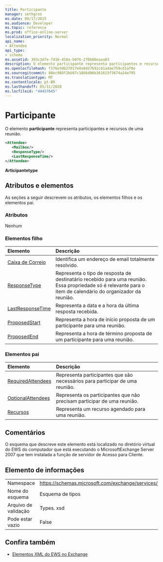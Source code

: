 ```yaml
---
title: Participante
manager: sethgros
ms.date: 09/17/2015
ms.audience: Developer
ms.topic: reference
ms.prod: office-online-server
localization_priority: Normal
api_name:
- Attendee
api_type:
- schema
ms.assetid: 393c3d7e-7416-458a-b976-270b88eaaa03
description: O elemento participante representa participantes e recursos de uma reunião.
ms.openlocfilehash: f376e59b27017e0a9d27692cb1a4ae759cd1af0e
ms.sourcegitcommit: 88ec988f2bb67c1866d06b361615f3674a24e795
ms.translationtype: MT
ms.contentlocale: pt-BR
ms.lasthandoff: 05/31/2020
ms.locfileid: "44457645"
---
```

# <a name="attendee"></a>Participante

O elemento **participante** representa participantes e recursos de uma reunião. 
  
```xml
<Attendee>
   <Mailbox/>
   <ResponseType/>
   <LastResponseTime/>
</Attendee>
```

 **Articipantetype**
## <a name="attributes-and-elements"></a>Atributos e elementos

As seções a seguir descrevem os atributos, os elementos filhos e os elementos pai.
  
### <a name="attributes"></a>Atributos

Nenhum
  
### <a name="child-elements"></a>Elementos filho

|**Elemento**|**Descrição**|
|:-----|:-----|
|[Caixa de Correio](mailbox.md) <br/> |Identifica um endereço de email totalmente resolvido.  <br/> |
|[ResponseType](responsetype.md) <br/> |Representa o tipo de resposta de destinatário recebido para uma reunião. Essa propriedade só é relevante para o item de calendário do organizador da reunião.  <br/> |
|[LastResponseTime](lastresponsetime.md) <br/> |Representa a data e a hora da última resposta recebida.  <br/> |
|[ProposedStart](proposedstart-attendeetype.md) <br/> |Representa a hora de início proposta de um participante para uma reunião. <br/> |
|[ProposedEnd](proposedend-attendeetype.md) <br/> |Representa a hora de término proposta de um participante para uma reunião. <br/> |
   
### <a name="parent-elements"></a>Elementos pai

|**Elemento**|**Descrição**|
|:-----|:-----|
|[RequiredAttendees](requiredattendees.md) <br/> |Representa participantes que são necessários para participar de uma reunião.  <br/> |
|[OptionalAttendees](optionalattendees.md) <br/> |Representa os participantes que não precisam participar de uma reunião.  <br/> |
|[Recursos](resources.md) <br/> |Representa um recurso agendado para uma reunião.  <br/> |
   
## <a name="remarks"></a>Comentários

O esquema que descreve este elemento está localizado no diretório virtual do EWS do computador que está executando o MicrosoftExchange Server 2007 que tem instalada a função de servidor de Acesso para Cliente.
  
## <a name="element-information"></a>Elemento de informações

|||
|:-----|:-----|
|Namespace  <br/> |https://schemas.microsoft.com/exchange/services/2006/types  <br/> |
|Nome do esquema  <br/> |Esquema de tipos  <br/> |
|Arquivo de validação  <br/> |Types. xsd  <br/> |
|Pode estar vazio  <br/> |False  <br/> |
   
## <a name="see-also"></a>Confira também

- [Elementos XML do EWS no Exchange](ews-xml-elements-in-exchange.md)

